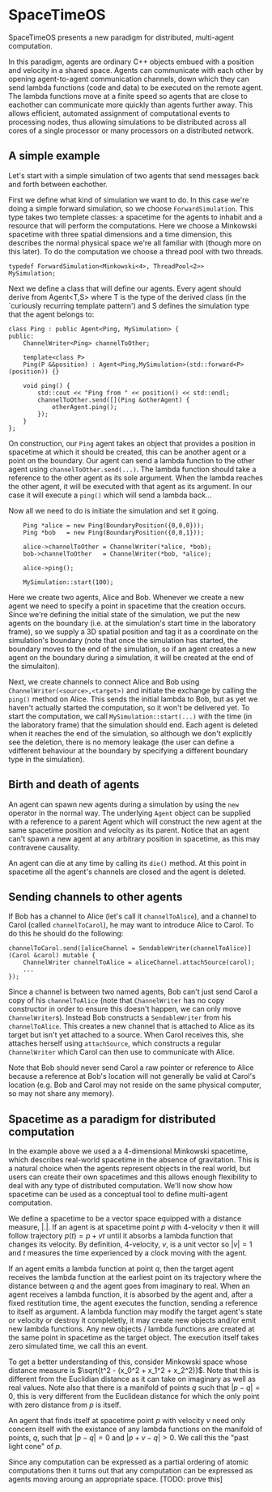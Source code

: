 # SpaceTimeOS

SpaceTimeOS presents a new paradigm for distributed, multi-agent computation.

In this paradigm, agents are ordinary C++ objects embued with a position and velocity in a shared space. Agents can communicate with each other by opening agent-to-agent communication channels, down which they can send lambda functions (code and data) to be executed on the remote agent. The lambda functions move at a finite speed so agents that are close to eachother can communicate more quickly than agents further away. This allows efficient, automated assignment of computational events to processing nodes, thus allowing simulations to be distributed across all cores of a single processor or many processors on a distributed network.

## A simple example

Let's start with a simple simulation of two agents that send messages back and forth between eachother.

First we define what kind of simulation we want to do. In this case we're doing a simple forward simulation, so we choose `ForwardSimulation`. This type takes two templete classes: a spacetime for the agents to inhabit and a resource that will perform the computations. Here we choose a Minkowski spacetime with three spatial dimensions and a time dimension, this describes the normal physical space we're all familiar with (though more on this later). To do the computation we choose a thread pool with two threads.
```
typedef ForwardSimulation<Minkowski<4>, ThreadPool<2>>      MySimulation;
```

Next we define a class that will define our agents. Every agent should derive from Agent<T,S> where T is the type of the derived class (in the `curiously recurring template pattern') and S defines the simulation type that the agent belongs to:
```
class Ping : public Agent<Ping, MySimulation> {
public:
    ChannelWriter<Ping> channelToOther;

    template<class P>
    Ping(P &&position) : Agent<Ping,MySimulation>(std::forward<P>(position)) {}

    void ping() {
        std::cout << "Ping from " << position() << std::endl;
        channelToOther.send([](Ping &otherAgent) {
            otherAgent.ping();
        });
    }
};
```
On construction, our `Ping` agent takes an object that provides a position in spacetime at which it should be created, this can be another agent or a point on the boundary. Our agent can send a lambda function to the other agent using `channelToOther.send(...)`. The lambda function should take a reference to the other agent as its sole argument. When the lambda reaches the other agent, it will be executed with that agent as its argument. In our case it will execute a `ping()` which will send a lambda back...

Now all we need to do is initiate the simulation and set it going.
```
    Ping *alice = new Ping(BoundaryPosition({0,0,0}));
    Ping *bob   = new Ping(BoundaryPosition({0,0,1}));

    alice->channelToOther = ChannelWriter(*alice, *bob);
    bob->channelToOther   = ChannelWriter(*bob, *alice);

    alice->ping();

    MySimulation::start(100);
```
Here we create two agents, Alice and Bob. Whenever we create a new agent we need to specify a point in spacetime that the creation occurs. Since we're defining the initial state of the simulation, we put the new agents on the boundary (i.e. at the simulation's start time in the laboratory frame), so we supply a 3D spatial position and tag it as a coordinate on the simulation's boundary (note that once the simulation has started, the boundary moves to the end of the simulation, so if an agent creates a new agent on the boundary during a simulation, it will be created at the end of the simulaiton).

Next, we create channels to connect Alice and Bob using `ChannelWriter(<source>,<target>)` and initiate the exchange by calling the `ping()` method on Alice. This sends the initial lambda to Bob, but as yet we haven't actually started the computation, so it won't be delivered yet. To start the computation, we call `MySimulation::start(...)` with the time (in the laboratory frame) that the simulation should end. Each agent is deleted when it reaches the end of the simulation, so although we don't explicitly see the deletion, there is no memory leakage (the user can define a vdifferent behaviour at the boundary by specifying a different boundary type in the simulation).

## Birth and death of agents

An agent can spawn new agents during a simulation by using the `new` operator in the normal way. The underlying `Agent` object can be supplied with a reference to a parent Agent which will construct the new agent at the same spacetime position and velocity as its parent. Notice that an agent can't spawn a new agent at any arbitrary position in spacetime, as this may contravene causality.

An agent can die at any time by calling its `die()` method. At this point in spacetime all the agent's channels are closed and the agent is deleted.

## Sending channels to other agents

If Bob has a channel to Alice (let's call it `channelToAlice`), and a channel to Carol (called `channelToCarol`), he may want to introduce Alice to Carol. To do this he should do the following:
```
channelToCarol.send([aliceChannel = SendableWriter(channelToAlice)](Carol &carol) mutable {
    ChannelWriter channelToAlice = aliceChannel.attachSource(carol);
    ...
});
```
Since a channel is between two named agents, Bob can't just send Carol a copy of his `channelToAlice` (note that `ChannelWriter` has no copy constructor in order to ensure this doesn't happen, we can only move `ChannelWriter`s). Instead Bob constructs a `SendableWriter` from his `channelToAlice`. This creates a new channel that is attached to Alice as its target but isn't yet attached to a source. When Carol receives this, she attaches herself using `attachSource`, which constructs a regular `ChannelWriter` which Carol can then use to communicate with Alice. 

Note that Bob should never send Carol a raw pointer or reference to Alice because a reference at Bob's location will not generally be valid at Carol's location (e.g. Bob and Carol may not reside on the same physical computer, so may not share any memory).

## Spacetime as a paradigm for distributed computation

In the example above we used a a 4-dimensional Minkowski spacetime, which describes real-world spacetime in the absence of gravitation. This is a natural choice when the agents represent objects in the real world, but users can create their own spacetimes and this allows enough flexibility to deal with any type of distributed computation. We'll now show how spacetime can be used as a conceptual tool to define multi-agent computation.

We define a spacetime to be a vector space equipped with a distance measure, $|.|$. If an agent is at spacetime point $p$ with 4-velocity $v$ then it will follow trajectory $p(t) = p + vt$ until it absorbs a lambda function that changes its velocity. By definition, 4-velocity, $v$, is a unit vector so $|v| = 1$ and $t$ measures the time experienced by a clock moving with the agent.

If an agent emits a lambda function at point $q$, then the target agent receives the lambda function at the earliest point on its trajectory where the distance between $q$ and the agent goes from imaginary to real. When an agent receives a lambda function, it is absorbed by the agent and, after a fixed restitution time, the agent executes the function, sending a reference to itself as argument. A lambda function may modify the target agent's state or velocity or destroy it compleletly, it may create new objects and/or emit new lambda functions. Any new objects / lambda functions are created at the same point in spacetime as the target object. The execution itself takes zero simulated time, we call this an event.

To get a better understanding of this, consider Minkowski space whose distance measure is $\sqrt{t^2 - (x_0^2 + x_1^2 + x_2^2)}$. Note that this is different from the Euclidian distance as it can take on imaginary as well as real values. Note also that there is a manifold of points $q$ such that $|p-q|=0$, this is very different from the Euclidean distance for which the only point with zero distance from $p$ is itself.

An agent that finds itself at spacetime point $p$ with velocity $v$ need only concern itself with the existance of any lambda functions on the manifold of points, $q$, such that $|p-q|=0$ and $|p+v-q|>0$. We call this the "past light cone" of $p$.

Since any computation can be expressed as a partial ordering of atomic computations then it turns out that any computation can be expressed as agents moving aroung an appropriate space. [TODO: prove this]


